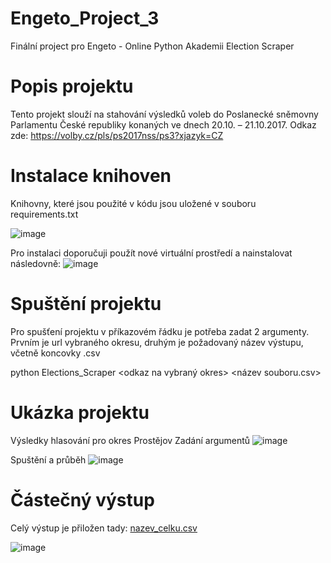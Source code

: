 # Engeto_Project_3
Finální project pro Engeto - Online Python Akademii
Election Scraper

# Popis projektu
Tento projekt slouží na stahování výsledků voleb do Poslanecké sněmovny Parlamentu České republiky konaných ve dnech 20.10. – 21.10.2017. Odkaz zde: https://volby.cz/pls/ps2017nss/ps3?xjazyk=CZ

# Instalace knihoven
Knihovny, které jsou použité v kódu jsou uložené v souboru requirements.txt

![image](https://user-images.githubusercontent.com/91487732/150674368-7f95c7fd-162e-496d-9d30-5d67b23bad82.png)

Pro instalaci doporučuji použít nové virtuální prostředí a nainstalovat následovně:
![image](https://user-images.githubusercontent.com/91487732/150674517-f0e67376-e5dc-43c6-adbc-41dbe947f2c0.png)

# Spuštění projektu
Pro spušťení projektu v příkazovém řádku je potřeba zadat 2 argumenty. Prvním je url vybraného okresu, druhým je požadovaný název výstupu, včetně koncovky .csv

python Elections_Scraper <odkaz na vybraný okres> <název souboru.csv>

# Ukázka projektu

Výsledky hlasování pro okres Prostějov
Zadání argumentů
![image](https://user-images.githubusercontent.com/91487732/150674670-c4565abe-5aea-41db-9332-2ab765c9264e.png)

Spuštění a průběh
![image](https://user-images.githubusercontent.com/91487732/150674911-b6f7596a-0c8e-4929-90dc-ff46410436fd.png)

# Částečný výstup
Celý výstup je přiložen tady: [nazev_celku.csv](https://github.com/Bednicka2/Engeto_Project_3/blob/462bfbfd626272e82431b6d82c991fea87ed2609/nazev_celku.csv)

![image](https://user-images.githubusercontent.com/91487732/150675034-7421439c-35a7-45be-8436-75f70c087013.png)


